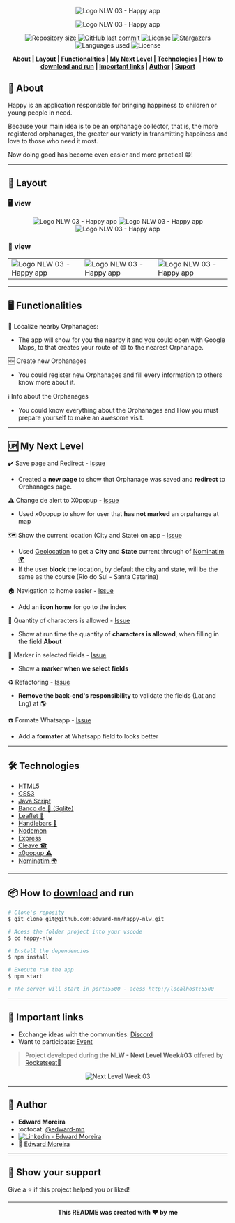 <p align="center">
  <img src="./public/Wallpapers/logo_happy.svg" alt="Logo NLW 03 - Happy app"/>
</p>

<p align="center">
  <img src="./public/Wallpapers/multdevice_layout.png" alt="Logo NLW 03 - Happy app"/>
</p>

<p align="center">	
  <img alt="Repository size" src="https://img.shields.io/github/repo-size/edward-mn/happy-nlw?color=CEDEE5">

  <a href="https://github.com/edward-mn/happy-nlw/commits/master">
    <img alt="GitHub last commit" src="https://img.shields.io/github/last-commit/edward-mn/happy-nlw?color=29B6D1">
  </a> 
  
  <img alt="License" src="https://img.shields.io/badge/license-MIT-cca714">
  
  <a href="https://github.com/edward-mn/happy-nlw/stargazers">
    <img alt="Stargazers" src="https://img.shields.io/github/stars/edward-mn/happy-nlw?color=CEDEE5&logo=github">
  </a>
  
  <img alt="Languages used" src="https://img.shields.io/github/languages/count/edward-mn/happy-nlw?color=29B6D1">
  
  <img alt="License" src="https://img.shields.io/badge/trail-discovery-cca714">   
</p>

<strong>
  <p align="center">
    <a href="#-about">About</a> |
    <a href="#-layout">Layout</a> |
    <a href="#-functionalities">Functionalities</a> |
    <a href="#-my-next-level">My Next Level</a> | 
    <a href="#-technologies">Technologies</a> |
    <a href="#-how-to-download-and-run">How to download and run</a> | 
    <a href="#-important-links">Important links</a> | 
    <a href="#-author">Author</a> | 
    <a href="#-show-your-support">Suport</a>
  </p>
</strong>

## 💁 About
Happy is an application responsible for bringing happiness to children or young people in need.

Because your main idea is to be an orphanage collector, that is, the more registered orphanages, the greater our variety in transmitting happiness and love to those who need it most.

Now doing good has become even easier and more practical 😁!

---

## 🎨 Layout

### 🖥 view

<p align="center">
  <img src="./public/layout/computer_index.png" alt="Logo NLW 03 - Happy app"/>
  <img src="./public/layout/computer_save.png" alt="Logo NLW 03 - Happy app"/>
  <img src="./public/layout/map_orphanages.png" alt="Logo NLW 03 - Happy app"/>
</p>

### 📱 view

<center>
<table>
  <tr>
      <td><img align="center" src="./public/layout/phone_index.png" alt="Logo NLW 03 - Happy app"/></td>
      <td><img align="center" src="./public/layout/phone_save.png" alt="Logo NLW 03 - Happy app"/></td>
      <td><img align="center" src="./public/layout/orphanage.png" alt="Logo NLW 03 - Happy app"/></td>
  </tr>  
</table>
</center>

---

## 🖥 Functionalities

:round_pushpin: Localize nearby Orphanages:
- The app will show for you the nearby it and you could open with Google Maps, to that creates your route of :smile: to the nearest Orphanage.

:new: Create new Orphanages
- You could register new Orphanages and fill every information to others know more about it.

:information_source: Info about the Orphanages
- You could know everything about the Orphanages and How you must prepare yourself to make an awesome visit.

---

## 🆙 My Next Level

:heavy_check_mark: Save page and Redirect - [Issue](https://github.com/edward-mn/happy-nlw/issues/15)
- Created a **new page** to show that Orphanage was saved and **redirect** to Orphanages page.

⚠ Change de alert to X0popup - [Issue](https://github.com/edward-mn/happy-nlw/issues/12)
- Used x0popup to show for user that **has not marked** an orpahange at map

🗺 Show the current location (City and State) on app - [Issue](https://github.com/edward-mn/happy-nlw/issues/11)
- Used [Geolocation](https://developers.google.com/maps/documentation/javascript/examples/map-geolocation) to get a **City** and **State** current through of [Nominatim 🌍](https://github.com/osm-search/Nominatim)
- If the user **block** the location, by default the city and state, will be the same as the course (Rio do Sul - Santa Catarina)

🏠 Navigation to home easier - [Issue](https://github.com/edward-mn/happy-nlw/issues/9)
- Add an **icon home** for go to the index

👀 Quantity of characters is allowed - [Issue](https://github.com/edward-mn/happy-nlw/issues/7)
- Show at run time the quantity of **characters is allowed**, when filling in the field **About**

📌 Marker in selected fields - [Issue](https://github.com/edward-mn/happy-nlw/issues/3)
- Show a **marker when we select fields**

♻ Refactoring - [Issue](https://github.com/edward-mn/happy-nlw/issues/2)
- **Remove the back-end's responsibility** to validate the fields (Lat and Lng) at 🌎

☎️ Formate Whatsapp - [Issue](https://github.com/edward-mn/happy-nlw/issues/1)
- Add a **formater** at Whatsapp field to looks better

---

## 🛠 Technologies 
- [HTML5](https://pt.wikipedia.org/wiki/HTML5)
- [CSS3](https://pt.wikipedia.org/wiki/CSS3)
- [Java Script](https://www.javascript.com/)
- [Banco de 🎲 (Sqlite)](https://www.sqlite.org/index.html)
- [Leaflet 🍃](https://leafletjs.com/)
- [Handlebars 🧔](https://github.com/handlebars-lang/handlebars.js)
- [Nodemon](https://github.com/remy/nodemon)
- [Express](https://github.com/expressjs/express)
- [Cleave ☎](https://github.com/nosir/cleave.js)
- [x0popup ⚠](https://github.com/gao-sun/x0popup)
- [Nominatim 🌍](https://github.com/osm-search/Nominatim)

---

## 📦 How to [download](https://github.com/edward-mn/happy-nlw/archive/master.zip) and run
```bash
# Clone's reposity
$ git clone git@github.com:edward-mn/happy-nlw.git

# Acess the folder project into your vscode
$ cd happy-nlw

# Install the dependencies
$ npm install

# Execute run the app 
$ npm start

# The server will start in port:5500 - acess http://localhost:5500
```
---

## 🔗 Important links

- Exchange ideas with the communities: [Discord](https://discord.com/invite/as33qEE)
- Want to participate: [Event](https://nextlevelweek.com/inscricao/3)

> Project developed during the **NLW - Next Level Week#03** offered by [Rocketseat🚀](https://rocketseat.com.br/)

<p align="center">
  <img src="./public/Wallpapers/NLW_03_1920x1080.png" alt="Next Level Week 03" title="Some"/>
</p>

---

## 🦹‍ Author

* **Edward Moreira**
* :octocat: [@edward-mn](https://github.com/edward-mn)
* <a href="https://www.linkedin.com/in/edward-moreira-5b3056115/">
    <img alt="Linkedin - Edward Moreira" src="https://img.shields.io/badge/-Edward--Moreira-blue?style=flat-square&logo=Linkedin&logoColor=white&link=https://www.linkedin.com/in/edward-moreira-5b3056115/">
  </a> 
* :rocket: [Edward Moreira](https://app.rocketseat.com.br/me/edward-moreira-do-nascimento-02578)

---

## 🤝 Show your support

Give a ⭐️ if this project helped you or liked!

***

<strong>
  <p align="center"> This README was created with ❤️ by me </p>
</strong>
